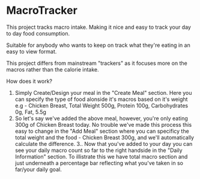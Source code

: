 # MacroTracker

This project tracks macro intake. Making it nice and easy to track your day to day food consumption. 

Suitable for anybody who wants to keep on track what they're eating in an easy to view format.

This project differs from mainstream "trackers" as it focuses more on the macros rather than the calorie intake. 

How does it work?

1. Simply Create/Design your meal in the "Create Meal" section. Here you can specify the type of food alonside it's macros based on it's weight 
e.g - Chicken Breast,  Total Weight 500g, Protein 100g, Carbohydrates 0g, Fat, 5.5g
2. So let's say we've added the above meal, however, you're only eating 300g of Chicken Breast today. No trouble we've made this process this easy to change in the "Add Meal"
section where you can specificy the total weight and the food - Chicken Breast 300g, and we'll automatically calculate the difference. 
3.. Now that you've added to your day you can see your daily macro count so far to the right handside in the "Daily Information" section. To illistrate this we have
total macro section and just underneath a percentage bar reflecting what you've taken in so far/your daily goal. 
